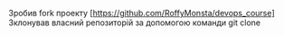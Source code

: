 Зробив fork проекту [https://github.com/RoffyMonsta/devops_course]
Зклонував власний репозиторій за допомогою команди git clone
